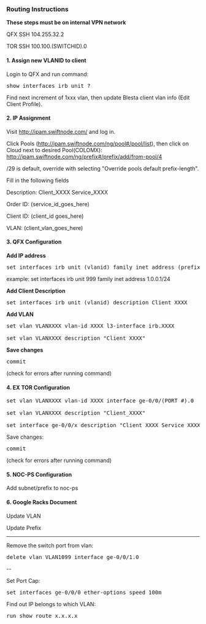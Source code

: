 ### Routing Instructions

**These steps must be on internal VPN network**

QFX SSH 104.255.32.2

TOR SSH 100.100.(SWITCHID).0

#### 1. Assign new VLANID to client

Login to QFX and run command:

<pre>
show interfaces irb unit ?
</pre>

Find next increment of 1xxx vlan, then update Blesta client vlan info (Edit Client Profile).

#### 2. IP Assignment

Visit http://ipam.swiftnode.com/ and log in.

Click Pools (http://ipam.swiftnode.com/ng/pool#/pool/list), then click on Cloud next to desired Pool(COLOMX): http://ipam.swiftnode.com/ng/prefix#/prefix/add/from-pool/4

/29 is default, override with selecting "Override pools default prefix-length".

Fill in the following fields

Description: Client_XXXX Service_XXXX

Order ID: (service_id_goes_here)

Client ID: (client_id goes_here)

VLAN: (client_vlan_goes_here)


#### 3. QFX Configuration

**Add IP address**

<pre>
set interfaces irb unit (vlanid) family inet address (prefix gateway)/(prefix length)
</pre>

example: set interfaces irb unit 999 family inet address 1.0.0.1/24

**Add Client Description**

<pre>
set interfaces irb unit (vlanid) description Client_XXXX
</pre>

**Add VLAN**
<pre>
set vlan VLANXXXX vlan-id XXXX l3-interface irb.XXXX

set vlan VLANXXXX description "Client_XXXX"
</pre>

**Save changes**
<pre>
commit
</pre>

(check for errors after running command)

#### 4. EX TOR Configuration

<pre>
set vlan VLANXXXX vlan-id XXXX interface ge-0/0/(PORT #).0

set vlan VLANXXXX description "Client_XXXX"

set interface ge-0/0/x description "Client_XXXX Service_XXXX"
</pre>

Save changes:

<pre>
commit
</pre>

(check for errors after running command)

#### 5. NOC-PS Configuration

Add subnet/prefix to noc-ps

#### 6. Google Racks Document

Update VLAN

Update Prefix

-------------------------------------------------

Remove the switch port from vlan:

<pre>
delete vlan VLAN1099 interface ge-0/0/1.0
</pre>

--

Set Port Cap:

<pre>
set interfaces ge-0/0/0 ether-options speed 100m	
</pre>

Find out IP belongs to which VLAN:

<pre>
run show route x.x.x.x
</pre>
